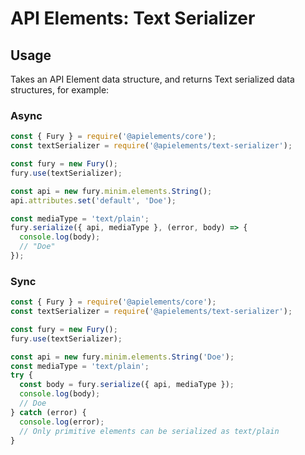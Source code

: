 # API Elements: Text Serializer

## Usage

Takes an API Element data structure, and returns Text serialized data
structures, for example:

### Async

```javascript
const { Fury } = require('@apielements/core');
const textSerializer = require('@apielements/text-serializer');

const fury = new Fury();
fury.use(textSerializer);

const api = new fury.minim.elements.String();
api.attributes.set('default', 'Doe');

const mediaType = 'text/plain';
fury.serialize({ api, mediaType }, (error, body) => {
  console.log(body);
  // "Doe"
});
```


### Sync

```javascript
const { Fury } = require('@apielements/core');
const textSerializer = require('@apielements/text-serializer');

const fury = new Fury();
fury.use(textSerializer);

const api = new fury.minim.elements.String('Doe');
const mediaType = 'text/plain';
try {
  const body = fury.serialize({ api, mediaType });
  console.log(body);
  // Doe
} catch (error) {
  console.log(error);
  // Only primitive elements can be serialized as text/plain
}
```

